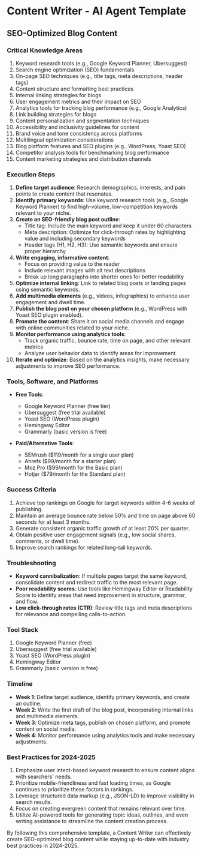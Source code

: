 # Content Writer - AI Agent Template

## SEO-Optimized Blog Content

### Critical Knowledge Areas

1. Keyword research tools (e.g., Google Keyword Planner, Ubersuggest)
2. Search engine optimization (SEO) fundamentals
3. On-page SEO techniques (e.g., title tags, meta descriptions, header tags)
4. Content structure and formatting best practices
5. Internal linking strategies for blogs
6. User engagement metrics and their impact on SEO
7. Analytics tools for tracking blog performance (e.g., Google Analytics)
8. Link building strategies for blogs
9. Content personalization and segmentation techniques
10. Accessibility and inclusivity guidelines for content
11. Brand voice and tone consistency across platforms
12. Multilingual optimization considerations
13. Blog platform features and SEO plugins (e.g., WordPress, Yoast SEO)
14. Competitor analysis tools for benchmarking blog performance
15. Content marketing strategies and distribution channels

### Execution Steps

1. **Define target audience**: Research demographics, interests, and pain points to create content that resonates.
2. **Identify primary keywords**: Use keyword research tools (e.g., Google Keyword Planner) to find high-volume, low-competition keywords relevant to your niche.
3. **Create an SEO-friendly blog post outline**:
   - Title tag: Include the main keyword and keep it under 60 characters
   - Meta description: Optimize for click-through rates by highlighting value and including secondary keywords
   - Header tags (H1, H2, H3): Use semantic keywords and ensure proper hierarchy
4. **Write engaging, informative content**:
   - Focus on providing value to the reader
   - Include relevant images with alt text descriptions
   - Break up long paragraphs into shorter ones for better readability
5. **Optimize internal linking**: Link to related blog posts or landing pages using semantic keywords.
6. **Add multimedia elements** (e.g., videos, infographics) to enhance user engagement and dwell time.
7. **Publish the blog post on your chosen platform** (e.g., WordPress with Yoast SEO plugin enabled).
8. **Promote the content**: Share it on social media channels and engage with online communities related to your niche.
9. **Monitor performance using analytics tools**:
   - Track organic traffic, bounce rate, time on page, and other relevant metrics
   - Analyze user behavior data to identify areas for improvement
10. **Iterate and optimize**: Based on the analytics insights, make necessary adjustments to improve SEO performance.

### Tools, Software, and Platforms

- **Free Tools**:
  - Google Keyword Planner (free tier)
  - Ubersuggest (free trial available)
  - Yoast SEO (WordPress plugin)
  - Hemingway Editor
  - Grammarly (basic version is free)

- **Paid/Alternative Tools**:
  - SEMrush ($119/month for a single user plan)
  - Ahrefs ($99/month for a starter plan)
  - Moz Pro ($99/month for the Basic plan)
  - Hotjar ($79/month for the Standard plan)

### Success Criteria

1. Achieve top rankings on Google for target keywords within 4-6 weeks of publishing.
2. Maintain an average bounce rate below 50% and time on page above 60 seconds for at least 3 months.
3. Generate consistent organic traffic growth of at least 20% per quarter.
4. Obtain positive user engagement signals (e.g., low social shares, comments, or dwell time).
5. Improve search rankings for related long-tail keywords.

### Troubleshooting

- **Keyword cannibalization**: If multiple pages target the same keyword, consolidate content and redirect traffic to the most relevant page.
- **Poor readability scores**: Use tools like Hemingway Editor or Readability Score to identify areas that need improvement in structure, grammar, and flow.
- **Low click-through rates (CTR)**: Review title tags and meta descriptions for relevance and compelling calls-to-action.

### Tool Stack

1. Google Keyword Planner (free)
2. Ubersuggest (free trial available)
3. Yoast SEO (WordPress plugin)
4. Hemingway Editor
5. Grammarly (basic version is free)

### Timeline

- **Week 1**: Define target audience, identify primary keywords, and create an outline.
- **Week 2**: Write the first draft of the blog post, incorporating internal links and multimedia elements.
- **Week 3**: Optimize meta tags, publish on chosen platform, and promote content on social media.
- **Week 4**: Monitor performance using analytics tools and make necessary adjustments.

### Best Practices for 2024-2025

1. Emphasize user intent-based keyword research to ensure content aligns with searchers' needs.
2. Prioritize mobile-friendliness and fast loading times, as Google continues to prioritize these factors in rankings.
3. Leverage structured data markup (e.g., JSON-LD) to improve visibility in search results.
4. Focus on creating evergreen content that remains relevant over time.
5. Utilize AI-powered tools for generating topic ideas, outlines, and even writing assistance to streamline the content creation process.

By following this comprehensive template, a Content Writer can effectively create SEO-optimized blog content while staying up-to-date with industry best practices in 2024-2025.

